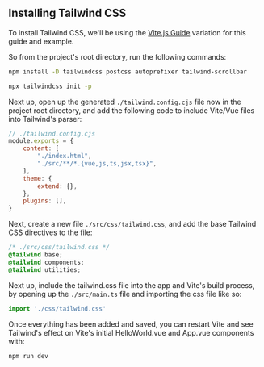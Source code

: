 ## Installing Tailwind CSS

To install Tailwind CSS, we'll be using the [Vite.js Guide](https://tailwindcss.com/docs/guides/vite) variation for this guide and example.

So from the project's root directory, run the following commands:

```bash
npm install -D tailwindcss postcss autoprefixer tailwind-scrollbar
```

```bash
npx tailwindcss init -p
```

Next up, open up the generated `./tailwind.config.cjs` file now in the project root directory, and add the following code to include Vite/Vue files into Tailwind's parser:

```javascript
// ./tailwind.config.cjs
module.exports = {
    content: [
        "./index.html",
        "./src/**/*.{vue,js,ts,jsx,tsx}",
    ],
    theme: {
        extend: {},
    },
    plugins: [],
}
```

Next, create a new file `./src/css/tailwind.css`, and add the base Tailwind CSS directives to the file:

```css
/* ./src/css/tailwind.css */
@tailwind base;
@tailwind components;
@tailwind utilities;
```

Next up, include the tailwind.css file into the app and Vite's build process, by opening up the `./src/main.ts` file and importing the css file like so:

```javascript
import './css/tailwind.css'
```

Once everything has been added and saved, you can restart Vite and see Tailwind's effect on Vite's initial HelloWorld.vue and App.vue components with:

```bash
npm run dev
```
